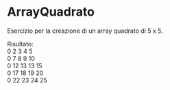 # ArrayQuadrato

Esercizio per la creazione di un array quadrato di 5 x 5.

Risultato: <br>
0 2 3 4 5 <br>
0 7 8 9 10 <br>
0 12 13 13 15 <br>
0 17 18 19 20 <br>
0 22 23 24 25 <br>
